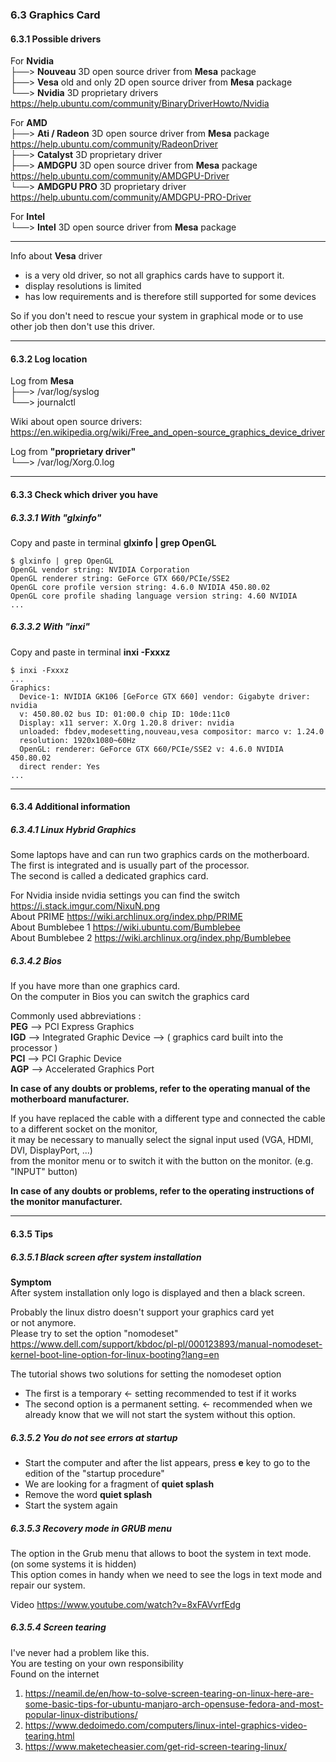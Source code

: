 

### 6.3 Graphics Card

#### 6.3.1 Possible drivers

For **Nvidia**      
├──> **Nouveau**  3D open source driver from **Mesa** package    
├──> **Vesa**  old and only 2D open source driver from **Mesa** package    
└──> **Nvidia**  3D proprietary drivers <https://help.ubuntu.com/community/BinaryDriverHowto/Nvidia>

For **AMD**     
├──> **Ati / Radeon**  3D open source driver from **Mesa** package <https://help.ubuntu.com/community/RadeonDriver>    
├──> **Catalyst**  3D proprietary driver    
├──> **AMDGPU**  3D open source driver from **Mesa** package <https://help.ubuntu.com/community/AMDGPU-Driver>    
└──> **AMDGPU PRO**  3D proprietary driver <https://help.ubuntu.com/community/AMDGPU-PRO-Driver>

For **Intel**   
└──> **Intel** 3D open source driver from **Mesa** package

-------------------------------

Info about **Vesa** driver

*    is a very old driver, so not all graphics cards have to support it.
*    display resolutions is limited 
*    has low requirements and is therefore still supported for some devices

So if you don't need to rescue your system in graphical mode or to use other job then don't use this driver.

-------------------------------


#### 6.3.2 Log location


Log from **Mesa**   
├──>  /var/log/syslog   
└──>  journalctl

Wiki about open source drivers:    
<https://en.wikipedia.org/wiki/Free_and_open-source_graphics_device_driver>

Log from **"proprietary driver"**   
└──>  /var/log/Xorg.0.log

-------------------------------


#### 6.3.3 Check which driver you have

##### 6.3.3.1 With "glxinfo"

Copy and paste in terminal **glxinfo | grep OpenGL**

```
$ glxinfo | grep OpenGL
OpenGL vendor string: NVIDIA Corporation
OpenGL renderer string: GeForce GTX 660/PCIe/SSE2
OpenGL core profile version string: 4.6.0 NVIDIA 450.80.02
OpenGL core profile shading language version string: 4.60 NVIDIA
...
```

##### 6.3.3.2 With "inxi"

Copy and paste in terminal **inxi -Fxxxz**

```
$ inxi -Fxxxz
...
Graphics:
  Device-1: NVIDIA GK106 [GeForce GTX 660] vendor: Gigabyte driver: nvidia 
  v: 450.80.02 bus ID: 01:00.0 chip ID: 10de:11c0 
  Display: x11 server: X.Org 1.20.8 driver: nvidia 
  unloaded: fbdev,modesetting,nouveau,vesa compositor: marco v: 1.24.0 
  resolution: 1920x1080~60Hz 
  OpenGL: renderer: GeForce GTX 660/PCIe/SSE2 v: 4.6.0 NVIDIA 450.80.02 
  direct render: Yes 
...
```

-------------------------------

#### 6.3.4 Additional information

##### 6.3.4.1 Linux Hybrid Graphics

Some laptops have and can run two graphics cards on the motherboard.    
The first is integrated and is usually part of the processor.   
 The second is called a dedicated graphics card.

For Nvidia inside nvidia settings you can find the switch <https://i.stack.imgur.com/NixuN.png>  
About PRIME  <https://wiki.archlinux.org/index.php/PRIME>  
About Bumblebee 1 <https://wiki.ubuntu.com/Bumblebee>   
About Bumblebee 2 <https://wiki.archlinux.org/index.php/Bumblebee>

##### 6.3.4.2 Bios

If you have more than one graphics card.    
On the computer in Bios you can switch the graphics card

Commonly used abbreviations :   
**PEG** --> PCI Express Graphics    
**IGD** --> Integrated Graphic Device  --> ( graphics card built into the processor )   
**PCI** --> PCI Graphic Device  
**AGP** -->  Accelerated Graphics Port

**In case of any doubts or problems, refer to the operating manual of the motherboard manufacturer.**

If you have replaced the cable with a different type and connected the cable to a different socket on the monitor,  
  it may be necessary to manually select the signal input used (VGA, HDMI, DVI, DisplayPort, ...)   
from the monitor menu or to switch it with the button on the monitor. (e.g. "INPUT" button)

**In case of any doubts or problems, refer to the operating instructions of the monitor manufacturer.**


-------------------------------

#### 6.3.5 Tips

##### 6.3.5.1 Black screen after system installation


**Symptom**     
After system installation only logo is displayed and then a black screen.

Probably the linux distro doesn't support your graphics card yet    
or not anymore.    
Please try to set the option "nomodeset"    
<https://www.dell.com/support/kbdoc/pl-pl/000123893/manual-nomodeset-kernel-boot-line-option-for-linux-booting?lang=en>

The tutorial shows two solutions for setting the nomodeset option

*   The first is a temporary <- setting recommended to test if it works
*   The second option is a permanent setting. <- recommended when we already know that we will not start the system without this option.

 
##### 6.3.5.2 You do not see errors at startup

*   Start the computer and after the list appears, press **e** key to go to the edition of the "startup procedure"
*   We are looking for a fragment of **quiet splash**
*   Remove the word **quiet splash**
*   Start the system again


##### 6.3.5.3 Recovery mode in GRUB menu

The option in the Grub menu that allows to boot the system in text mode.    
(on some systems it is hidden)  
This option comes in handy when we need to see the logs in text mode and repair our system.

Video <https://www.youtube.com/watch?v=8xFAVvrfEdg>


##### 6.3.5.4 Screen tearing

I've never had a problem like this.  
You are testing on your own responsibility   
Found on the internet   
1. <https://neamil.de/en/how-to-solve-screen-tearing-on-linux-here-are-some-basic-tips-for-ubuntu-manjaro-arch-opensuse-fedora-and-most-popular-linux-distributions/>  
2. <https://www.dedoimedo.com/computers/linux-intel-graphics-video-tearing.html>  
3. <https://www.maketecheasier.com/get-rid-screen-tearing-linux/>  

